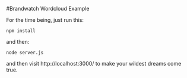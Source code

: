#Brandwatch Wordcloud Example

For the time being, just run this:

    npm install

and then:

    node server.js

and then visit http://localhost:3000/ to make your wildest dreams come true.
